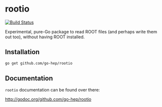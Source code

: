 # rootio

[![Build Status](https://secure.travis-ci.org/go-hep/rootio.png)](http://travis-ci.org/go-hep/rootio)

Experimental, pure-Go package to read ROOT files (and perhaps write
them out too), without having ROOT installed.

## Installation

```sh
go get github.com/go-hep/rootio
```

## Documentation

``rootio`` documentation can be found over there:

http://godoc.org/github.com/go-hep/rootio


